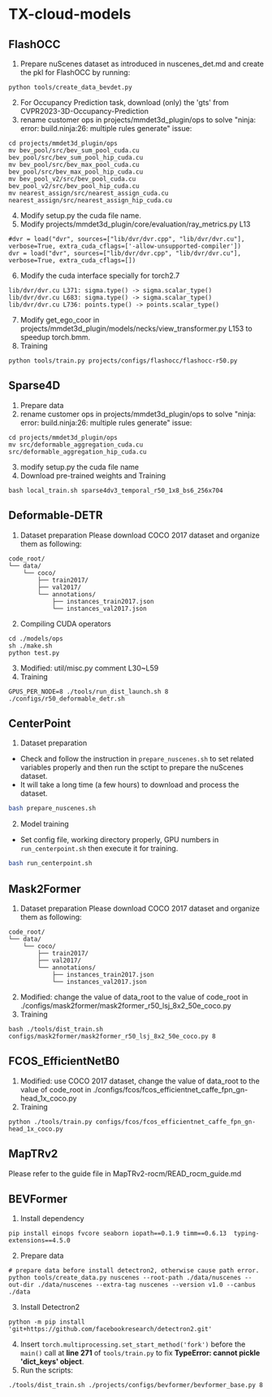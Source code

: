 # TX-cloud-models

## FlashOCC
1. Prepare nuScenes dataset as introduced in nuscenes_det.md and create the pkl for FlashOCC by running:
````
python tools/create_data_bevdet.py
````
2. For Occupancy Prediction task, download (only) the 'gts' from CVPR2023-3D-Occupancy-Prediction
3. rename customer ops in projects/mmdet3d_plugin/ops to solve "ninja: error: build.ninja:26: multiple rules generate" issue:
````
cd projects/mmdet3d_plugin/ops
mv bev_pool/src/bev_sum_pool_cuda.cu bev_pool/src/bev_sum_pool_hip_cuda.cu
mv bev_pool/src/bev_max_pool_cuda.cu bev_pool/src/bev_max_pool_hip_cuda.cu
mv bev_pool_v2/src/bev_pool_cuda.cu bev_pool_v2/src/bev_pool_hip_cuda.cu
mv nearest_assign/src/nearest_assign_cuda.cu nearest_assign/src/nearest_assign_hip_cuda.cu
````
4. Modify setup.py the cuda file name.
5. Modify projects/mmdet3d_plugin/core/evaluation/ray_metrics.py L13
````
#dvr = load("dvr", sources=["lib/dvr/dvr.cpp", "lib/dvr/dvr.cu"], verbose=True, extra_cuda_cflags=['-allow-unsupported-compiler'])
dvr = load("dvr", sources=["lib/dvr/dvr.cpp", "lib/dvr/dvr.cu"], verbose=True, extra_cuda_cflags=[])
````
6. Modify the cuda interface specially for torch2.7
````
lib/dvr/dvr.cu L371: sigma.type() -> sigma.scalar_type()
lib/dvr/dvr.cu L683: sigma.type() -> sigma.scalar_type()
lib/dvr/dvr.cu L736: points.type() -> points.scalar_type()
````
7. Modify get_ego_coor in projects/mmdet3d_plugin/models/necks/view_transformer.py L153 to speedup torch.bmm.
8. Training
````
python tools/train.py projects/configs/flashocc/flashocc-r50.py
````
## Sparse4D
1. Prepare data
2. rename customer ops in projects/mmdet3d_plugin/ops to solve "ninja: error: build.ninja:26: multiple rules generate" issue:
````
cd projects/mmdet3d_plugin/ops
mv src/deformable_aggregation_cuda.cu src/deformable_aggregation_hip_cuda.cu
````
3. modify setup.py the cuda file name
4. Download pre-trained weights and Training
````
bash local_train.sh sparse4dv3_temporal_r50_1x8_bs6_256x704
````
## Deformable-DETR

1. Dataset preparation
Please download COCO 2017 dataset and organize them as following:
````
code_root/
└── data/
    └── coco/
        ├── train2017/
        ├── val2017/
        └── annotations/
        	├── instances_train2017.json
        	└── instances_val2017.json
````
2. Compiling CUDA operators
````
cd ./models/ops
sh ./make.sh
python test.py
````
3. Modified:   util/misc.py
comment L30~L59
4. Training 
````
GPUS_PER_NODE=8 ./tools/run_dist_launch.sh 8 ./configs/r50_deformable_detr.sh
````

## CenterPoint

1. Dataset preparation
- Check and follow the instruction in `prepare_nuscenes.sh` to set related variables properly and then run the sctipt to prepare the nuScenes dataset.
- It will take a long time (a few hours) to download and process the dataset.
```bash
bash prepare_nuscenes.sh
```
2. Model training
- Set config file, working directory properly, GPU numbers in `run_centerpoint.sh` then execute it for training.
```bash
bash run_centerpoint.sh
```

## Mask2Former

1. Dataset preparation
Please download COCO 2017 dataset and organize them as following:
````
code_root/
└── data/
    └── coco/
        ├── train2017/
        ├── val2017/
        └── annotations/
        	├── instances_train2017.json
        	└── instances_val2017.json
````

2. Modified:
change the value of data_root to the value of code_root in ./configs/mask2former/mask2former_r50_lsj_8x2_50e_coco.py
3. Training 
````
bash ./tools/dist_train.sh configs/mask2former/mask2former_r50_lsj_8x2_50e_coco.py 8
````

## FCOS_EfficientNetB0

1. Modified:
use COCO 2017 dataset, change the value of data_root to the value of code_root in ./configs/fcos/fcos_efficientnet_caffe_fpn_gn-head_1x_coco.py
2. Training 
````
python ./tools/train.py configs/fcos/fcos_efficientnet_caffe_fpn_gn-head_1x_coco.py
````
## MapTRv2

Please refer to the guide file in MapTRv2-rocm/READ_rocm_guide.md

## BEVFormer

1. Install dependency
````
pip install einops fvcore seaborn iopath==0.1.9 timm==0.6.13  typing-extensions==4.5.0
````
2. Prepare data 
````
# prepare data before install detectron2, otherwise cause path error.
python tools/create_data.py nuscenes --root-path ./data/nuscenes --out-dir ./data/nuscenes --extra-tag nuscenes --version v1.0 --canbus ./data
````
3. Install Detectron2
````
python -m pip install 'git+https://github.com/facebookresearch/detectron2.git'
````
4. Insert `torch.multiprocessing.set_start_method('fork')` before the `main()` call at **line 271** of `tools/train.py` to fix **TypeError: cannot pickle 'dict_keys' object**. 
5. Run the scripts:
````
./tools/dist_train.sh ./projects/configs/bevformer/bevformer_base.py 8
````
